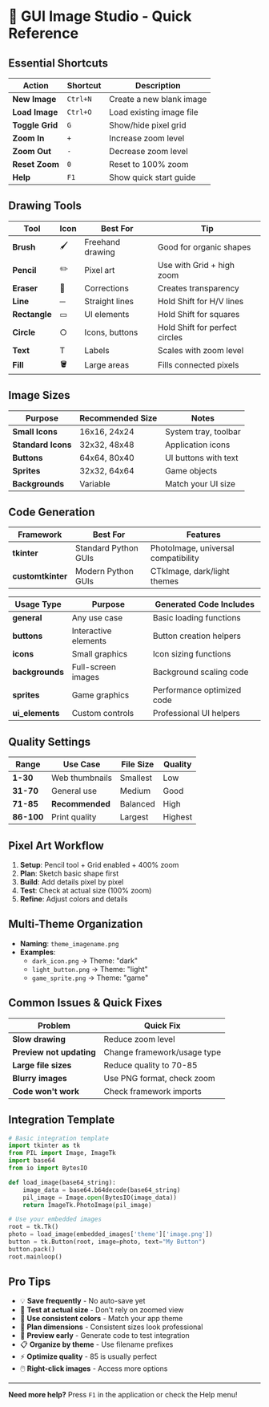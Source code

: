 # 🚀 GUI Image Studio - Quick Reference

## Essential Shortcuts
| Action | Shortcut | Description |
|--------|----------|-------------|
| **New Image** | `Ctrl+N` | Create a new blank image |
| **Load Image** | `Ctrl+O` | Load existing image file |
| **Toggle Grid** | `G` | Show/hide pixel grid |
| **Zoom In** | `+` | Increase zoom level |
| **Zoom Out** | `-` | Decrease zoom level |
| **Reset Zoom** | `0` | Reset to 100% zoom |
| **Help** | `F1` | Show quick start guide |

## Drawing Tools
| Tool | Icon | Best For | Tip |
|------|------|----------|-----|
| **Brush** | 🖌️ | Freehand drawing | Good for organic shapes |
| **Pencil** | ✏️ | Pixel art | Use with Grid + high zoom |
| **Eraser** | 🧽 | Corrections | Creates transparency |
| **Line** | ─ | Straight lines | Hold Shift for H/V lines |
| **Rectangle** | ▭ | UI elements | Hold Shift for squares |
| **Circle** | ○ | Icons, buttons | Hold Shift for perfect circles |
| **Text** | T | Labels | Scales with zoom level |
| **Fill** | 🪣 | Large areas | Fills connected pixels |

## Image Sizes
| Purpose | Recommended Size | Notes |
|---------|------------------|-------|
| **Small Icons** | 16x16, 24x24 | System tray, toolbar |
| **Standard Icons** | 32x32, 48x48 | Application icons |
| **Buttons** | 64x64, 80x40 | UI buttons with text |
| **Sprites** | 32x32, 64x64 | Game objects |
| **Backgrounds** | Variable | Match your UI size |

## Code Generation
| Framework | Best For | Features |
|-----------|----------|----------|
| **tkinter** | Standard Python GUIs | PhotoImage, universal compatibility |
| **customtkinter** | Modern Python GUIs | CTkImage, dark/light themes |

| Usage Type | Purpose | Generated Code Includes |
|------------|---------|------------------------|
| **general** | Any use case | Basic loading functions |
| **buttons** | Interactive elements | Button creation helpers |
| **icons** | Small graphics | Icon sizing functions |
| **backgrounds** | Full-screen images | Background scaling code |
| **sprites** | Game graphics | Performance optimized code |
| **ui_elements** | Custom controls | Professional UI helpers |

## Quality Settings
| Range | Use Case | File Size | Quality |
|-------|----------|-----------|---------|
| **1-30** | Web thumbnails | Smallest | Low |
| **31-70** | General use | Medium | Good |
| **71-85** | **Recommended** | Balanced | High |
| **86-100** | Print quality | Largest | Highest |

## Pixel Art Workflow
1. **Setup**: Pencil tool + Grid enabled + 400% zoom
2. **Plan**: Sketch basic shape first
3. **Build**: Add details pixel by pixel
4. **Test**: Check at actual size (100% zoom)
5. **Refine**: Adjust colors and details

## Multi-Theme Organization
- **Naming**: `theme_imagename.png`
- **Examples**: 
  - `dark_icon.png` → Theme: "dark"
  - `light_button.png` → Theme: "light"
  - `game_sprite.png` → Theme: "game"

## Common Issues & Quick Fixes
| Problem | Quick Fix |
|---------|-----------|
| **Slow drawing** | Reduce zoom level |
| **Preview not updating** | Change framework/usage type |
| **Large file sizes** | Reduce quality to 70-85 |
| **Blurry images** | Use PNG format, check zoom |
| **Code won't work** | Check framework imports |

## Integration Template
```python
# Basic integration template
import tkinter as tk
from PIL import Image, ImageTk
import base64
from io import BytesIO

def load_image(base64_string):
    image_data = base64.b64decode(base64_string)
    pil_image = Image.open(BytesIO(image_data))
    return ImageTk.PhotoImage(pil_image)

# Use your embedded images
root = tk.Tk()
photo = load_image(embedded_images['theme']['image.png'])
button = tk.Button(root, image=photo, text="My Button")
button.pack()
root.mainloop()
```

## Pro Tips
- 💡 **Save frequently** - No auto-save yet
- 🎯 **Test at actual size** - Don't rely on zoomed view
- 🎨 **Use consistent colors** - Match your app theme
- 📏 **Plan dimensions** - Consistent sizes look professional
- 🔄 **Preview early** - Generate code to test integration
- 📋 **Organize by theme** - Use filename prefixes
- ⚡ **Optimize quality** - 85 is usually perfect
- 🖱️ **Right-click images** - Access more options

---
**Need more help?** Press `F1` in the application or check the Help menu!